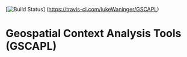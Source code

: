 [![Build Status](https://travis-ci.com/lukeWaninger/GSCAT.svg?token=jrdsuo8zKWc9VxHgCViY&branch=master)]
(https://travis-ci.com/lukeWaninger/GSCAPL)

# Geospatial Context Analysis Tools (GSCAPL)
